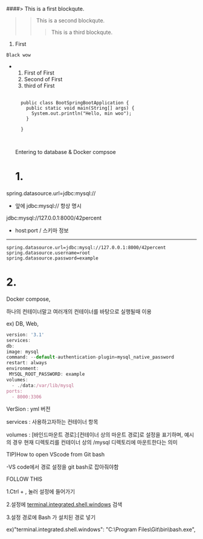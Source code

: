 ####> This is a first blockqute.
>	> This is a second blockqute.
>	>	> This is a third blockqute.

1. First

`````
Black wow
`````

* 1. First of First
    2. Second of First
    3. third of First
       

    <pre>
    <code>
    public class BootSpringBootApplication {
      public static void main(String[] args) {
        System.out.println("Hello, min woo");
      }
    
    }
    </code>
    </pre>
    Entering to database & Docker compsoe 

    # 1.

spring.datasource.url=jdbc:mysql://

- 앞에 jdbc:mysql:// 항상 명시

jdbc:mysql://127.0.0.1:8000/42percent 

- host:port / 스키마 정보

---

```
spring.datasource.url=jdbc:mysql://127.0.0.1:8000/42percent
spring.datasource.username=root
spring.datasource.password=example
```

# 2.

Docker compose,

하나의 컨테이너말고 여러개의 컨테이너를 바탕으로 실행될때  이용

 ex) DB, Web,

```jsx
version: '3.1'
services:
db:
image: mysql
command: --default-authentication-plugin=mysql_native_password
restart: always
environment:
 MYSQL_ROOT_PASSWORD: example
volumes:
  - ./data:/var/lib/mysql
ports:
  - 8000:3306
```

VerSion : yml 버전

services : 사용하고자하는 컨테이너 항목

volumes : [바인드마운트 경로]:[컨테이너 상의 마운트 경로]로 설정을 표기하며, 예시의 경우 현재 디렉토리를 컨테이너 상의 /mysql 디렉토리에 마운트한다는 의미

TIP)How to open VScode from Git bash

-VS code에서 경로 설정을 git bash로 잡아줘야함 

FOLLOW THIS 

1.Ctrl + , 눌러 설정에 들어가기

2.설정에 [terminal.integrated.shell.windows](http://terminal.integrated.shell.windows)  검색 

3.설정 경로에 Bash 가 설치된 경로  넣기 

ex)"terminal.integrated.shell.windows": "C:\\Program Files\\Git\\bin\\bash.exe",
